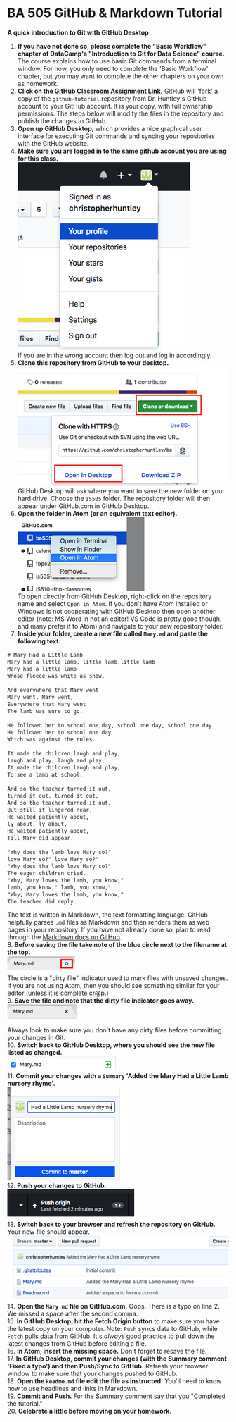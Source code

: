 # BA 505 GitHub & Markdown Tutorial
__A quick introduction to Git with GitHub Desktop__

1. **If you have not done so, please complete the "Basic Workflow" chapter of DataCamp's "Introduction to Git for Data Science" course.** The course explains how to use basic Git commands from a terminal window. For now, you only need to complete the 'Basic Workflow' chapter, but you may want to complete the other chapters on your own as homework.   
2. **Click on the [GitHub Classroom Assignment Link](https://classroom.github.com/a/X6e0BLuN).** GitHub will 'fork' a copy of the `github-tutorial` repository from Dr. Huntley's GitHub account to your GitHub account. It is your copy, with full ownership permissions. The steps below will modify the files in the repository and publish the changes to GitHub.
3. **Open up GitHub Desktop,** which provides a nice graphical user interface for executing Git commands and syncing your repositories with the GitHub website.
4. **Make sure you are logged in to the same github account you are using for this class.**  
![GitHub Account](img/CheckGitHubLogin.png)  
If you are in the wrong account then log out and log in accordingly.  
5. **Clone this repository from GitHub to your desktop.**  
![Clone repo to desktop](img/CloneToDesktop.png)  
GitHub Desktop will ask where you want to save the new folder on your hard drive. Choose the `IS505` folder. The repository folder will then appear under GitHub.com in GitHub Desktop.
6. **Open the folder in Atom (or an equivalent text editor).**  
![Open with Atom](img/OpenWithAtom.png)  
To open directly from GitHub Desktop, right-click on the repository name and select `Open in Atom`. If you don't have Atom installed or Windows is not cooperating with GitHub Desktop then open another editor (note: MS Word in not an editor! VS Code is pretty good though, and many prefer it to Atom) and navigate to your new repository folder.
7. **Inside your folder, create a new file called `Mary.md` and paste the following text:**  
  ```  
  # Mary Had a Little Lamb  
  Mary had a little lamb, little lamb,little lamb  
  Mary had a little lamb
  Whose fleece was white as snow.

  And everywhere that Mary went
  Mary went, Mary went,  
  Everywhere that Mary went  
  The lamb was sure to go.  

  He followed her to school one day, school one day, school one day  
  He followed her to school one day  
  Which was against the rules.  

  It made the children laugh and play,
  laugh and play, laugh and play,  
  It made the children laugh and play,  
  To see a lamb at school.

  And so the teacher turned it out,
  turned it out, turned it out,  
  And so the teacher turned it out,  
  But still it lingered near,  
  He waited patiently about,  
  ly about, ly about,
  He waited patiently about,  
  Till Mary did appear.

  "Why does the lamb love Mary so?"  
  love Mary so?" love Mary so?"  
  "Why does the lamb love Mary so?"  
  The eager children cried.  
  "Why, Mary loves the lamb, you know,"  
  lamb, you know," lamb, you know,"  
  "Why, Mary loves the lamb, you know,"  
  The teacher did reply.
  ```
  The text is written in Markdown, the text formatting language. GitHub helpfully parses `.md` files as Markdown and then renders them as web pages in your repository. If you have not already done so, plan to read through the [Markdown docs on GitHub](https://guides.github.com/features/mastering-markdown).  
8. **Before saving the file take note of the blue circle next to the filename at the top.**  
![Atom Dirty File Indicator](img/DirtyFileIndicatorAtom.png)  
The circle is a "dirty file" indicator used to mark files with unsaved changes. If you are not using Atom, then you should see something similar for your editor (unless it is complete cr@p.)  
9. **Save the file and note that the dirty file indicator goes away.**  
![Saved File](img/DirtyFileAfterSave.png)  
Always look to make sure you don't have any dirty files before committing your changes in Git.  
10. **Switch back to GitHub Desktop, where you should see the new file listed as changed.**  
![New file in GitHub Desktop](img/GitHubDesktopNewFile.png)   
11. **Commit your changes with a `Summary` 'Added the Mary Had a Little Lamb nursery rhyme'.**  
![Commit](img/Commit.png)  
12. **Push your changes to GitHub.**  
![Push](img/Push.png)  
13. **Switch back to your browser and refresh the repository on GitHub.** Your new file should appear.  
![Refresh](img/RefreshRepositoryWindow.png)  
14. **Open the `Mary.md` file on GitHub.com.** Oops. There is a typo on line 2. We missed a space after the second comma.  
15. **In GitHub Desktop, hit the Fetch Origin button** to make sure you have the latest copy on your computer. Note: `Push` syncs data to GitHub, while `Fetch` pulls data from GitHub. It's *always* good practice to pull down the latest changes from GitHub before editing a file.   
16. **In Atom, insert the missing space.** Don't forget to resave the file.  
17. **In GitHub Desktop, commit your changes (with the Summary comment 'Fixed a typo') and then Push/Sync to GitHub.** Refresh your browser window to make sure that your changes pushed to GitHub.  
18. **Open the `Readme.md` file edit the file as instructed.** You'll need to know how to use headlines and links in Markdown.  
19. **Commit and Push.** For the Summary comment say that you "Completed the tutorial."  
20. **Celebrate a little before moving on your homework.**
